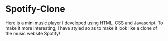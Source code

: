 # Spotify-Clone
Here is a mini music player I developed using HTML, CSS and Javascript. To make it more interesting, I have styled so as to make it look like a clone of the music website Spotify!
